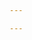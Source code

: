 ```yaml
---

---
```


<div id='product-component-1697641015869'></div>
<script type="text/javascript">
/*<![CDATA[*/
(function () {
  var scriptURL = 'https://sdks.shopifycdn.com/buy-button/latest/buy-button-storefront.min.js';
  if (window.ShopifyBuy) {
    if (window.ShopifyBuy.UI) {
      ShopifyBuyInit();
    } else {
      loadScript();
    }
  } else {
    loadScript();
  }
  function loadScript() {
    var script = document.createElement('script');
    script.async = true;
    script.src = scriptURL;
    (document.getElementsByTagName('head')[0] || document.getElementsByTagName('body')[0]).appendChild(script);
    script.onload = ShopifyBuyInit;
  }
  function ShopifyBuyInit() {
    var client = ShopifyBuy.buildClient({
      domain: 'brag-charity.myshopify.com',
      storefrontAccessToken: '240903ca2041182349ee2f3951e4f625',
    });
    ShopifyBuy.UI.onReady(client).then(function (ui) {
      ui.createComponent('product', {
        id: '8187771879675',
        node: document.getElementById('product-component-1697641015869'),
        moneyFormat: '%24%7B%7Bamount%7D%7D',
        options: {
  "product": {
    "styles": {
      "product": {
        "@media (min-width: 601px)": {
          "max-width": "calc(25% - 20px)",
          "margin-left": "20px",
          "margin-bottom": "50px"
        }
      },
      "button": {
        "font-family": "Arial, sans-serif",
        ":hover": {
          "background-color": "#4ab951"
        },
        "background-color": "#52ce5a",
        ":focus": {
          "background-color": "#4ab951"
        }
      }
    },
    "buttonDestination": "checkout",
    "text": {
      "button": "Buy now"
    }
  },
  "productSet": {
    "styles": {
      "products": {
        "@media (min-width: 601px)": {
          "margin-left": "-20px"
        }
      }
    }
  },
  "modalProduct": {
    "contents": {
      "img": false,
      "imgWithCarousel": true,
      "button": false,
      "buttonWithQuantity": true
    },
    "styles": {
      "product": {
        "@media (min-width: 601px)": {
          "max-width": "100%",
          "margin-left": "0px",
          "margin-bottom": "0px"
        }
      },
      "button": {
        "font-family": "Arial, sans-serif",
        ":hover": {
          "background-color": "#4ab951"
        },
        "background-color": "#52ce5a",
        ":focus": {
          "background-color": "#4ab951"
        }
      }
    },
    "text": {
      "button": "Add to cart"
    }
  },
  "option": {},
  "cart": {
    "styles": {
      "button": {
        "font-family": "Arial, sans-serif",
        ":hover": {
          "background-color": "#4ab951"
        },
        "background-color": "#52ce5a",
        ":focus": {
          "background-color": "#4ab951"
        }
      }
    },
    "text": {
      "total": "Subtotal",
      "button": "Checkout"
    }
  },
  "toggle": {
    "styles": {
      "toggle": {
        "font-family": "Arial, sans-serif",
        "background-color": "#52ce5a",
        ":hover": {
          "background-color": "#4ab951"
        },
        ":focus": {
          "background-color": "#4ab951"
        }
      }
    }
  }
},
      });
    });
  }
})();
/*]]>*/
</script>
